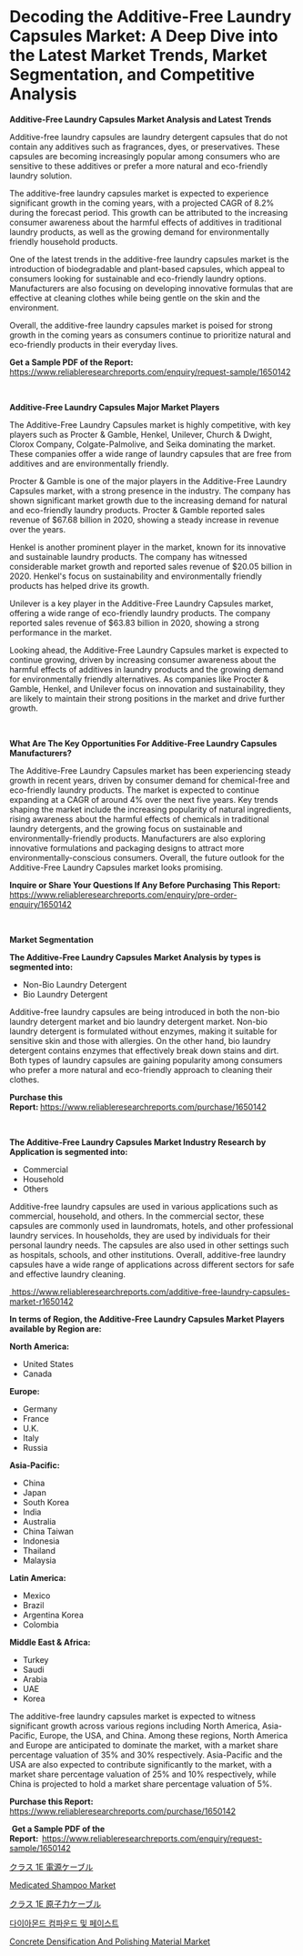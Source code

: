 <p><h1>Decoding the Additive-Free Laundry Capsules Market: A Deep Dive into the Latest Market Trends, Market Segmentation, and Competitive Analysis</h1></p><p><strong>Additive-Free Laundry Capsules Market Analysis and Latest Trends</strong></p>
<p><p>Additive-free laundry capsules are laundry detergent capsules that do not contain any additives such as fragrances, dyes, or preservatives. These capsules are becoming increasingly popular among consumers who are sensitive to these additives or prefer a more natural and eco-friendly laundry solution.</p><p>The additive-free laundry capsules market is expected to experience significant growth in the coming years, with a projected CAGR of 8.2% during the forecast period. This growth can be attributed to the increasing consumer awareness about the harmful effects of additives in traditional laundry products, as well as the growing demand for environmentally friendly household products.</p><p>One of the latest trends in the additive-free laundry capsules market is the introduction of biodegradable and plant-based capsules, which appeal to consumers looking for sustainable and eco-friendly laundry options. Manufacturers are also focusing on developing innovative formulas that are effective at cleaning clothes while being gentle on the skin and the environment.</p><p>Overall, the additive-free laundry capsules market is poised for strong growth in the coming years as consumers continue to prioritize natural and eco-friendly products in their everyday lives.</p></p>
<p><strong>Get a Sample PDF of the Report:&nbsp;</strong> <a href="https://www.reliableresearchreports.com/enquiry/request-sample/1650142">https://www.reliableresearchreports.com/enquiry/request-sample/1650142</a></p>
<p>&nbsp;</p>
<p><strong>Additive-Free Laundry Capsules Major Market Players</strong></p>
<p><p>The Additive-Free Laundry Capsules market is highly competitive, with key players such as Procter & Gamble, Henkel, Unilever, Church & Dwight, Clorox Company, Colgate-Palmolive, and Seika dominating the market. These companies offer a wide range of laundry capsules that are free from additives and are environmentally friendly.</p><p>Procter & Gamble is one of the major players in the Additive-Free Laundry Capsules market, with a strong presence in the industry. The company has shown significant market growth due to the increasing demand for natural and eco-friendly laundry products. Procter & Gamble reported sales revenue of $67.68 billion in 2020, showing a steady increase in revenue over the years.</p><p>Henkel is another prominent player in the market, known for its innovative and sustainable laundry products. The company has witnessed considerable market growth and reported sales revenue of $20.05 billion in 2020. Henkel's focus on sustainability and environmentally friendly products has helped drive its growth.</p><p>Unilever is a key player in the Additive-Free Laundry Capsules market, offering a wide range of eco-friendly laundry products. The company reported sales revenue of $63.83 billion in 2020, showing a strong performance in the market.</p><p>Looking ahead, the Additive-Free Laundry Capsules market is expected to continue growing, driven by increasing consumer awareness about the harmful effects of additives in laundry products and the growing demand for environmentally friendly alternatives. As companies like Procter & Gamble, Henkel, and Unilever focus on innovation and sustainability, they are likely to maintain their strong positions in the market and drive further growth.</p></p>
<p>&nbsp;</p>
<p><strong>What Are The Key Opportunities For Additive-Free Laundry Capsules Manufacturers?</strong></p>
<p><p>The Additive-Free Laundry Capsules market has been experiencing steady growth in recent years, driven by consumer demand for chemical-free and eco-friendly laundry products. The market is expected to continue expanding at a CAGR of around 4% over the next five years. Key trends shaping the market include the increasing popularity of natural ingredients, rising awareness about the harmful effects of chemicals in traditional laundry detergents, and the growing focus on sustainable and environmentally-friendly products. Manufacturers are also exploring innovative formulations and packaging designs to attract more environmentally-conscious consumers. Overall, the future outlook for the Additive-Free Laundry Capsules market looks promising.</p></p>
<p><strong>Inquire or Share Your Questions If Any Before Purchasing This Report:</strong> <a href="https://www.reliableresearchreports.com/enquiry/pre-order-enquiry/1650142">https://www.reliableresearchreports.com/enquiry/pre-order-enquiry/1650142</a></p>
<p>&nbsp;</p>
<p><strong>Market Segmentation</strong></p>
<p><strong>The Additive-Free Laundry Capsules Market Analysis by types is segmented into:</strong></p>
<p><ul><li>Non-Bio Laundry Detergent</li><li>Bio Laundry Detergent</li></ul></p>
<p><p>Additive-free laundry capsules are being introduced in both the non-bio laundry detergent market and bio laundry detergent market. Non-bio laundry detergent is formulated without enzymes, making it suitable for sensitive skin and those with allergies. On the other hand, bio laundry detergent contains enzymes that effectively break down stains and dirt. Both types of laundry capsules are gaining popularity among consumers who prefer a more natural and eco-friendly approach to cleaning their clothes.</p></p>
<p><strong>Purchase this Report:&nbsp;</strong><a href="https://www.reliableresearchreports.com/purchase/1650142">https://www.reliableresearchreports.com/purchase/1650142</a></p>
<p>&nbsp;</p>
<p><strong>The Additive-Free Laundry Capsules Market Industry Research by Application is segmented into:</strong></p>
<p><ul><li>Commercial</li><li>Household</li><li>Others</li></ul></p>
<p><p>Additive-free laundry capsules are used in various applications such as commercial, household, and others. In the commercial sector, these capsules are commonly used in laundromats, hotels, and other professional laundry services. In households, they are used by individuals for their personal laundry needs. The capsules are also used in other settings such as hospitals, schools, and other institutions. Overall, additive-free laundry capsules have a wide range of applications across different sectors for safe and effective laundry cleaning.</p></p>
<p><a href="https://www.reliableresearchreports.com/additive-free-laundry-capsules-market-r1650142">&nbsp;https://www.reliableresearchreports.com/additive-free-laundry-capsules-market-r1650142</a></p>
<p><strong>In terms of Region, the Additive-Free Laundry Capsules Market Players available by Region are:</strong></p>
<p>
    <p> <strong> North America: </strong>
        <ul>
            <li>United States</li>
            <li>Canada</li>
        </ul>
        </p> 
    <p> <strong> Europe: </strong>
        <ul>
            <li>Germany</li>
            <li>France</li>
            <li>U.K.</li>
            <li>Italy</li>
            <li>Russia</li>
        </ul>
        </p> 
    <p> <strong> Asia-Pacific: </strong>
        <ul>
            <li>China</li>
            <li>Japan</li>
            <li>South Korea</li>
            <li>India</li>
            <li>Australia</li>
            <li>China Taiwan</li>
            <li>Indonesia</li>
            <li>Thailand</li>
            <li>Malaysia</li>
        </ul>
        </p> 
    <p> <strong> Latin America: </strong>
        <ul>
            <li>Mexico</li>
            <li>Brazil</li>
            <li>Argentina Korea</li>
            <li>Colombia</li>
        </ul>
        </p> 
    <p> <strong> Middle East & Africa: </strong>
        <ul>
            <li>Turkey</li>
            <li>Saudi</li>
            <li>Arabia</li>
            <li>UAE</li>
            <li>Korea</li>
        </ul>
    </p>
    </p>
<p><p>The additive-free laundry capsules market is expected to witness significant growth across various regions including North America, Asia-Pacific, Europe, the USA, and China. Among these regions, North America and Europe are anticipated to dominate the market, with a market share percentage valuation of 35% and 30% respectively. Asia-Pacific and the USA are also expected to contribute significantly to the market, with a market share percentage valuation of 25% and 10% respectively, while China is projected to hold a market share percentage valuation of 5%.</p></p>
<p><strong>Purchase this Report: </strong><a href="https://www.reliableresearchreports.com/purchase/1650142">https://www.reliableresearchreports.com/purchase/1650142</a></p>
<p>&nbsp;<strong>Get a Sample PDF of the Report:&nbsp;&nbsp;</strong><a href="https://www.reliableresearchreports.com/enquiry/request-sample/1650142">https://www.reliableresearchreports.com/enquiry/request-sample/1650142</a></p>
<p><strong></strong></p>
<p><p><a href="https://github.com/JessKilback/Market-Research-Report-List-1/blob/main/834767894011.md">クラス 1E 電源ケーブル</a></p><p><a href="https://github.com/ruddyyedelwadw/Market-Research-Report-List-2/blob/main/medicated-shampoo-market.md">Medicated Shampoo Market</a></p><p><a href="https://github.com/BoydYundt1/Market-Research-Report-List-1/blob/main/609445294010.md">クラス 1E 原子力ケーブル</a></p><p><a href="https://github.com/Madalyell456456/Market-Research-Report-List-2/blob/main/562789985722.md">다이아몬드 컴파운드 및 페이스트</a></p><p><a href="https://github.com/lorenzaSchmeler/Market-Research-Report-List-1/blob/main/concrete-densification-and-polishing-material-market.md">Concrete Densification And Polishing Material Market</a></p></p>